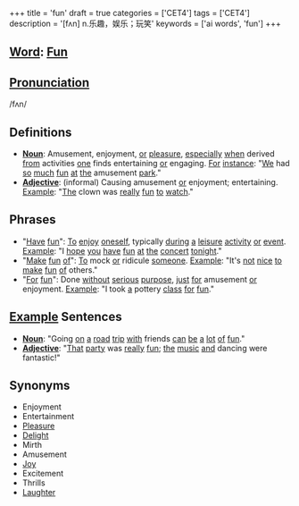 +++
title = 'fun'
draft = true
categories = ['CET4']
tags = ['CET4']
description = '[fʌn] n.乐趣，娱乐；玩笑'
keywords = ['ai words', 'fun']
+++

## [Word](/post/word/): [Fun](/post/fun/)

## [Pronunciation](/post/pronunciation/)
/fʌn/

## Definitions
- **[Noun](/post/noun/)**: Amusement, enjoyment, [or](/post/or/) [pleasure](/post/pleasure/), [especially](/post/especially/) [when](/post/when/) derived [from](/post/from/) activities [one](/post/one/) finds entertaining [or](/post/or/) engaging. [For](/post/for/) [instance](/post/instance/): "[We](/post/we/) had [so](/post/so/) [much](/post/much/) [fun](/post/fun/) [at](/post/at/) [the](/post/the/) amusement [park](/post/park/)."
- **[Adjective](/post/adjective/)**: (informal) Causing amusement [or](/post/or/) enjoyment; entertaining. [Example](/post/example/): "[The](/post/the/) clown was [really](/post/really/) [fun](/post/fun/) [to](/post/to/) [watch](/post/watch/)."

## Phrases
- "[Have](/post/have/) [fun](/post/fun/)": [To](/post/to/) [enjoy](/post/enjoy/) [oneself](/post/oneself/), typically [during](/post/during/) [a](/post/a/) [leisure](/post/leisure/) [activity](/post/activity/) [or](/post/or/) [event](/post/event/). [Example](/post/example/): "I [hope](/post/hope/) [you](/post/you/) [have](/post/have/) [fun](/post/fun/) [at](/post/at/) [the](/post/the/) [concert](/post/concert/) [tonight](/post/tonight/)."
- "[Make](/post/make/) [fun](/post/fun/) [of](/post/of/)": [To](/post/to/) mock [or](/post/or/) ridicule [someone](/post/someone/). [Example](/post/example/): "It's [not](/post/not/) [nice](/post/nice/) [to](/post/to/) [make](/post/make/) [fun](/post/fun/) [of](/post/of/) others."
- "[For](/post/for/) [fun](/post/fun/)": Done [without](/post/without/) [serious](/post/serious/) [purpose](/post/purpose/), [just](/post/just/) [for](/post/for/) amusement [or](/post/or/) enjoyment. [Example](/post/example/): "I took [a](/post/a/) pottery [class](/post/class/) [for](/post/for/) [fun](/post/fun/)."

## [Example](/post/example/) Sentences
- **[Noun](/post/noun/)**: "Going [on](/post/on/) [a](/post/a/) [road](/post/road/) [trip](/post/trip/) [with](/post/with/) friends [can](/post/can/) [be](/post/be/) [a](/post/a/) [lot](/post/lot/) [of](/post/of/) [fun](/post/fun/)."
- **[Adjective](/post/adjective/)**: "[That](/post/that/) [party](/post/party/) was [really](/post/really/) [fun](/post/fun/); [the](/post/the/) [music](/post/music/) [and](/post/and/) dancing were fantastic!"

## Synonyms
- Enjoyment
- Entertainment
- [Pleasure](/post/pleasure/)
- [Delight](/post/delight/)
- Mirth
- Amusement
- [Joy](/post/joy/)
- Excitement
- Thrills
- [Laughter](/post/laughter/)
